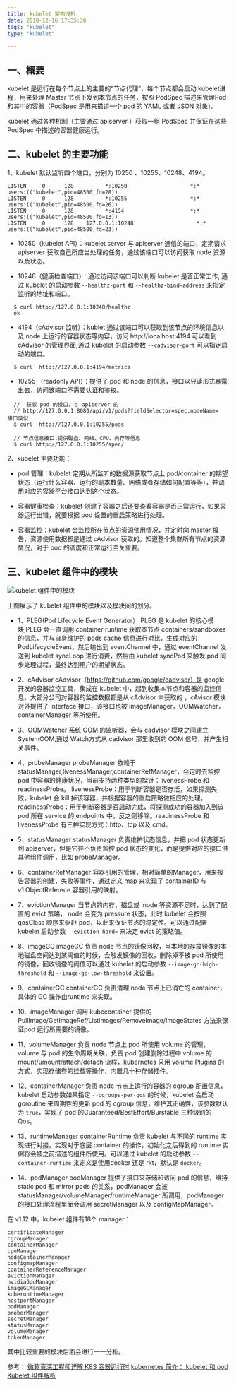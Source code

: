 ```yaml
---
title: kubelet 架构浅析
date: 2018-12-16 17:35:30
tags: "kubelet"
type: "kubelet"

---
```


## 一、概要
kubelet 是运行在每个节点上的主要的“节点代理”，每个节点都会启动 kubelet进程，用来处理 Master 节点下发到本节点的任务，按照 PodSpec 描述来管理Pod 和其中的容器（PodSpec 是用来描述一个 pod 的 YAML 或者 JSON 对象）。

kubelet 通过各种机制（主要通过 apiserver ）获取一组 PodSpec 并保证在这些 PodSpec 中描述的容器健康运行。

## 二、kubelet 的主要功能

1、kubelet  默认监听四个端口，分别为 10250 、10255、10248、4194。

```
LISTEN     0      128          *:10250                    *:*                   users:(("kubelet",pid=48500,fd=28))
LISTEN     0      128          *:10255                    *:*                   users:(("kubelet",pid=48500,fd=26))
LISTEN     0      128          *:4194                     *:*                   users:(("kubelet",pid=48500,fd=13))
LISTEN     0      128    127.0.0.1:10248                    *:*                   users:(("kubelet",pid=48500,fd=23))
```

- 10250（kubelet API）：kubelet server 与 apiserver 通信的端口，定期请求 apiserver 获取自己所应当处理的任务，通过该端口可以访问获取 node 资源以及状态。

- 10248（健康检查端口）：通过访问该端口可以判断 kubelet 是否正常工作, 通过 kubelet 的启动参数 `--healthz-port` 和 `--healthz-bind-address` 来指定监听的地址和端口。
```
  $ curl http://127.0.0.1:10248/healthz
  ok
```
- 4194（cAdvisor 监听）：kublet 通过该端口可以获取到该节点的环境信息以及 node 上运行的容器状态等内容，访问 http://localhost:4194 可以看到 cAdvisor 的管理界面,通过 kubelet 的启动参数 `--cadvisor-port` 可以指定启动的端口。

```
  $ curl  http://127.0.0.1:4194/metrics
```

- 10255 （readonly API）：提供了 pod 和 node 的信息，接口以只读形式暴露出去，访问该端口不需要认证和鉴权。
``` 
  //  获取 pod 的接口，与 apiserver 的 
  // http://127.0.0.1:8080/api/v1/pods?fieldSelector=spec.nodeName=  接口类似
  $ curl  http://127.0.0.1:10255/pods

  // 节点信息接口,提供磁盘、网络、CPU、内存等信息
  $ curl http://127.0.0.1:10255/spec/
```

2、kubelet 主要功能：

- pod 管理：kubelet 定期从所监听的数据源获取节点上 pod/container 的期望状态（运行什么容器、运行的副本数量、网络或者存储如何配置等等），并调用对应的容器平台接口达到这个状态。

- 容器健康检查：kubelet 创建了容器之后还要查看容器是否正常运行，如果容器运行出错，就要根据 pod 设置的重启策略进行处理。

- 容器监控：kubelet 会监控所在节点的资源使用情况，并定时向 master 报告，资源使用数据都是通过 cAdvisor 获取的。知道整个集群所有节点的资源情况，对于 pod 的调度和正常运行至关重要。


## 三、kubelet 组件中的模块

 ![kubelet 组件中的模块](https://upload-images.jianshu.io/upload_images/1262158-91b13623d3cf45ec.png?imageMogr2/auto-orient/strip%7CimageView2/2/w/1240)

上图展示了 kubelet 组件中的模块以及模块间的划分。

- 1、PLEG(Pod Lifecycle Event Generator）
PLEG 是 kubelet 的核心模块,PLEG 会一直调用 container runtime 获取本节点 containers/sandboxes 的信息，并与自身维护的 pods cache 信息进行对比，生成对应的 PodLifecycleEvent，然后输出到 eventChannel 中，通过 eventChannel 发送到 kubelet syncLoop 进行消费，然后由 kubelet syncPod 来触发 pod 同步处理过程，最终达到用户的期望状态。

- 2、cAdvisor 
cAdvisor（https://github.com/google/cadvisor）是 google 开发的容器监控工具，集成在 kubelet 中，起到收集本节点和容器的监控信息，大部分公司对容器的监控数据都是从 cAdvisor 中获取的 ，cAvisor 模块对外提供了 interface 接口，该接口也被 imageManager，OOMWatcher，containerManager 等所使用。

- 3、OOMWatcher 
系统 OOM 的监听器，会与 cadvisor 模块之间建立 SystemOOM,通过 Watch方式从 cadvisor 那里收到的 OOM 信号，并产生相关事件。

- 4、probeManager 
probeManager 依赖于 statusManager,livenessManager,containerRefManager，会定时去监控 pod 中容器的健康状况，当前支持两种类型的探针：livenessProbe 和readinessProbe。
livenessProbe：用于判断容器是否存活，如果探测失败，kubelet 会 kill 掉该容器，并根据容器的重启策略做相应的处理。
readinessProbe：用于判断容器是否启动完成，将探测成功的容器加入到该 pod 所在 service 的 endpoints 中，反之则移除。readinessProbe 和 livenessProbe 有三种实现方式：http、tcp 以及 cmd。 

- 5、statusManager 
statusManager 负责维护状态信息，并把 pod 状态更新到 apiserver，但是它并不负责监控 pod 状态的变化，而是提供对应的接口供其他组件调用，比如 probeManager。

- 6、containerRefManager
容器引用的管理，相对简单的Manager，用来报告容器的创建，失败等事件，通过定义 map 来实现了 containerID 与 v1.ObjectReferece 容器引用的映射。

- 7、evictionManager 
当节点的内存、磁盘或 inode 等资源不足时，达到了配置的 evict 策略， node 会变为 pressure 状态，此时 kubelet 会按照 qosClass 顺序来驱赶 pod，以此来保证节点的稳定性。可以通过配置 kubelet 启动参数 `--eviction-hard=` 来决定 evict 的策略值。

- 8、imageGC 
imageGC 负责 node 节点的镜像回收，当本地的存放镜像的本地磁盘空间达到某阈值的时候，会触发镜像的回收，删除掉不被 pod 所使用的镜像，回收镜像的阈值可以通过 kubelet 的启动参数 `--image-gc-high-threshold` 和 `--image-gc-low-threshold` 来设置。

- 9、containerGC 
containerGC 负责清理 node 节点上已消亡的 container，具体的 GC 操作由runtime 来实现。

- 10、imageManager 
调用 kubecontainer 提供的PullImage/GetImageRef/ListImages/RemoveImage/ImageStates 方法来保证pod 运行所需要的镜像。

- 11、volumeManager 
负责 node 节点上 pod 所使用 volume 的管理，volume 与 pod 的生命周期关联，负责 pod 创建删除过程中 volume 的 mount/umount/attach/detach 流程，kubernetes 采用 volume Plugins 的方式，实现存储卷的挂载等操作，内置几十种存储插件。

- 12、containerManager 
负责 node 节点上运行的容器的 cgroup 配置信息，kubelet 启动参数如果指定 `--cgroups-per-qos` 的时候，kubelet 会启动 goroutine 来周期性的更新 pod 的 cgroup 信息，维护其正确性，该参数默认为 `true`，实现了 pod 的Guaranteed/BestEffort/Burstable 三种级别的 Qos。

- 13、runtimeManager 
containerRuntime 负责 kubelet 与不同的 runtime 实现进行对接，实现对于底层 container 的操作，初始化之后得到的 runtime 实例将会被之前描述的组件所使用。可以通过 kubelet 的启动参数 `--container-runtime` 来定义是使用docker 还是 rkt，默认是 `docker`。

- 14、podManager 
podManager 提供了接口来存储和访问 pod 的信息，维持 static pod 和 mirror pods 的关系，podManager 会被statusManager/volumeManager/runtimeManager 所调用，podManager 的接口处理流程里面会调用 secretManager 以及 configMapManager。 


在 v1.12 中，kubelet 组件有18个 manager：

```
certificateManager
cgroupManager
containerManager
cpuManager
nodeContainerManager
configmapManager
containerReferenceManager
evictionManager
nvidiaGpuManager
imageGCManager
kuberuntimeManager
hostportManager
podManager
proberManager
secretManager
statusManager
volumeManager	
tokenManager
```

其中比较重要的模块后面会进行一一分析。


参考：
[微软资深工程师详解 K8S 容器运行时](https://juejin.im/entry/5bc71b3d6fb9a05cf23029b8)
[kubernetes 简介： kubelet 和 pod](https://cizixs.com/2016/10/25/kubernetes-intro-kubelet/)
[Kubelet 组件解析](https://blog.csdn.net/jettery/article/details/78891733)



